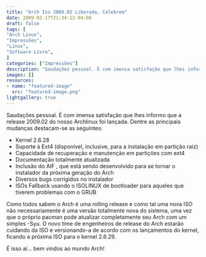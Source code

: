 ```yaml
---
title: "Arch Iso 2009.02 Liberada, Celebrem"
date: 2009-02-17T21:34:12-04:00
draft: false
tags: [
"Arch Linux",
"Impressões",
"Linux",
"Software Livre",
]
categories: ["Impressões"]
description: "Saudações pessoal. É com imensa satisfação que lhes informo que a release 2009.02 do nosso Archlinux foi lançada. Dentre as principais mudanças destacam-se as seguintes:"
images: []
resources:
- name: "featured-image"
  src: "featured-image.png"
lightgallery: true
---
```

Saudações pessoal. É com imensa satisfação que lhes informo que a release 2009.02 do nosso Archlinux foi lançada. Dentre as principais mudanças destacam-se as seguintes:

<!--more-->

* Kernel 2.6.28  
* Suporte à Ext4 (disponível, inclusive, para a instalação em partição raiz)  
* Capacidade de recuperação e manutenção em partições com ext4  
* Documentação totalmente atualizada  
* Inclusão do AIF , que está sendo desenvolvido para se tornar o instalador da próxima geração do Arch  
* Diversos bugs corrigidos no instalador  
* ISOs Fallback usando o ISOLINUX de bootloader para aqueles que tiverem problemas com o GRUB

Como todos sabem o Arch é uma rolling release e como tal uma nova ISO não necessariamente é uma versão totalmente nova do sistema, uma vez que o próprio pacman pode atualizar completamente seu Arch com um simples -Syu. O novo time de engenheiros de release do Arch estarão cuidando da ISO e versionando-a de acordo com os lançamentos do kernel, ficando a próxima ISO para o kernel 2.6.29.  

É isso aí... bem vindos ao mundo Arch!
